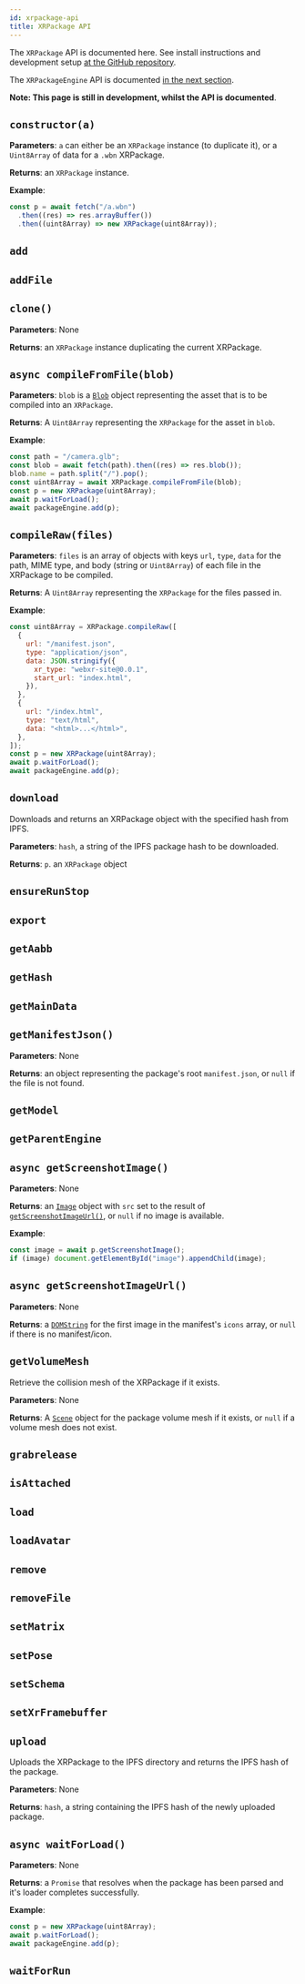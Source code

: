 ```yaml
---
id: xrpackage-api
title: XRPackage API
---
```


The `XRPackage` API is documented here. See install instructions and development setup <a href="https://github.com/webaverse/xrpackage" target="_blank" rel="noopener noreferrer">at the GitHub repository</a>.

The `XRPackageEngine` API is documented [in the next section](./8-xrpackage-engine-api.md).

**Note: This page is still in development, whilst the API is documented**.

## `constructor(a)`

**Parameters**: `a` can either be an `XRPackage` instance (to duplicate it), or a `Uint8Array` of data for a `.wbn` XRPackage.

**Returns**: an `XRPackage` instance.

**Example**:

```js
const p = await fetch("/a.wbn")
  .then((res) => res.arrayBuffer())
  .then((uint8Array) => new XRPackage(uint8Array));
```

## `add`

## `addFile`

## `clone()`

**Parameters**: None

**Returns**: an `XRPackage` instance duplicating the current XRPackage.

## `async compileFromFile(blob)`

**Parameters**: `blob` is a <a href="https://developer.mozilla.org/en-US/docs/Web/API/Blob" target="_blank" rel="noopener noreferrer">`Blob`</a> object representing the asset that is to be compiled into an `XRPackage`.

**Returns**: A `Uint8Array` representing the `XRPackage` for the asset in `blob`.

**Example**:

```js
const path = "/camera.glb";
const blob = await fetch(path).then((res) => res.blob());
blob.name = path.split("/").pop();
const uint8Array = await XRPackage.compileFromFile(blob);
const p = new XRPackage(uint8Array);
await p.waitForLoad();
await packageEngine.add(p);
```

## `compileRaw(files)`

**Parameters**: `files` is an array of objects with keys `url`, `type`, `data` for the path, MIME type, and body (string or `Uint8Array`) of each file in the XRPackage to be compiled.

**Returns**: A `Uint8Array` representing the `XRPackage` for the files passed in.

**Example**:

```js
const uint8Array = XRPackage.compileRaw([
  {
    url: "/manifest.json",
    type: "application/json",
    data: JSON.stringify({
      xr_type: "webxr-site@0.0.1",
      start_url: "index.html",
    }),
  },
  {
    url: "/index.html",
    type: "text/html",
    data: "<html>...</html>",
  },
]);
const p = new XRPackage(uint8Array);
await p.waitForLoad();
await packageEngine.add(p);
```

## `download`

Downloads and returns an XRPackage object with the specified hash from IPFS.

**Parameters**: `hash`, a string of the IPFS package hash to be downloaded.

**Returns**: `p`. an `XRPackage` object


## `ensureRunStop`

## `export`

## `getAabb`

## `getHash`

## `getMainData`

## `getManifestJson()`

**Parameters**: None

**Returns**: an object representing the package's root `manifest.json`, or `null` if the file is not found.

## `getModel`

## `getParentEngine`

## `async getScreenshotImage()`

**Parameters**: None

**Returns**: an <a href="https://developer.mozilla.org/en-US/docs/Web/API/HTMLImageElement/Image" target="_blank" rel="noopener noreferrer">`Image`</a> object with `src` set to the result of [`getScreenshotImageUrl()`](#getscreenshotimageurl), or `null` if no image is available.

**Example**:

```js
const image = await p.getScreenshotImage();
if (image) document.getElementById("image").appendChild(image);
```

## `async getScreenshotImageUrl()`

**Parameters**: None

**Returns**: a <a href="https://developer.mozilla.org/en-US/docs/Web/API/DOMString" target="_blank" rel="noopener noreferrer">`DOMString`</a> for the first image in the manifest's `icons` array, or `null` if there is no manifest/icon.

## `getVolumeMesh`

Retrieve the collision mesh of the XRPackage if it exists.

**Parameters**: None

**Returns**: A <a href="https://threejs.org/docs/#api/en/scenes/Scene" target="_blank" rel="noopener noreferrer">`Scene`</a> object for the package volume mesh if it exists, or `null` if a volume mesh does not exist.

## `grabrelease`

## `isAttached`

## `load`

## `loadAvatar`

## `remove`

## `removeFile`

## `setMatrix`

## `setPose`

## `setSchema`

## `setXrFramebuffer`

## `upload`

Uploads the XRPackage to the IPFS directory and returns the IPFS hash of the package.

**Parameters**: None

**Returns**: `hash`, a string containing the IPFS hash of the newly uploaded package.

## `async waitForLoad()`

**Parameters**: None

**Returns**: a `Promise` that resolves when the package has been parsed and it's loader completes successfully.

**Example**:

```js
const p = new XRPackage(uint8Array);
await p.waitForLoad();
await packageEngine.add(p);
```

## `waitForRun`
